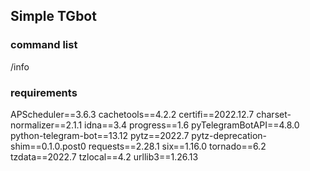 ## Simple TGbot

### command list
/info 


### requirements
APScheduler==3.6.3
cachetools==4.2.2
certifi==2022.12.7
charset-normalizer==2.1.1
idna==3.4
progress==1.6
pyTelegramBotAPI==4.8.0
python-telegram-bot==13.12
pytz==2022.7
pytz-deprecation-shim==0.1.0.post0
requests==2.28.1
six==1.16.0
tornado==6.2
tzdata==2022.7
tzlocal==4.2
urllib3==1.26.13